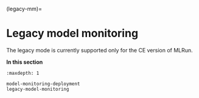 (legacy-mm)=
# Legacy model monitoring

The legacy mode is currently supported only for the CE version of MLRun.

**In this section**

```{toctree}
:maxdepth: 1

model-monitoring-deployment
legacy-model-monitoring
```